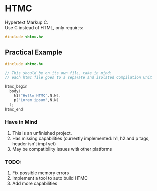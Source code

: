 # HTMC
Hypertext Markup C.<br/>
Use C instead of HTML, only requires:
```c
#include <htmc.h>
```

## Practical Example
```c
#include <htmc.h>

// This should be on its own file, take in mind:
// each htmc file goes to a separate and isolated Compilation Unit

htmc_begin
  body(
    h1("Hello HTMC",N,N),
    p("Lorem ipsum",N,N)
  );
htmc_end
```

### Have in Mind
1. This is an unfinished project.
2. Has missing capabilities (currently implemented: h1, h2 and p tags, header isn't impl yet)
3. May be compatibility issues with other platforms

### TODO:
  1. Fix possible memory errors
  2. Implement a tool to auto build HTMC
  3. Add more capabilities